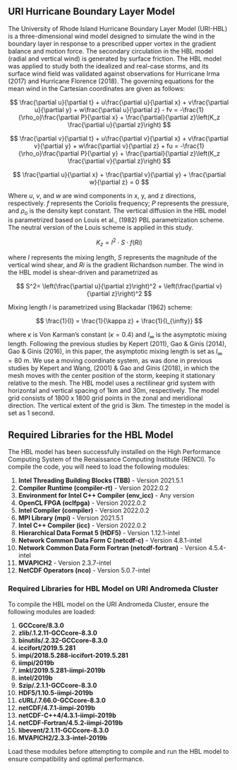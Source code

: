 ## URI Hurricane Boundary Layer Model

The University of Rhode Island Hurricane Boundary Layer Model (URI-HBL) is a three-dimensional wind model designed to simulate the wind in the boundary layer in response to a prescribed upper vortex in the gradient balance and motion force. The secondary circulation in the HBL model (radial and vertical wind) is generated by surface friction. The HBL model was applied to study both the idealized and real-case storms, and its surface wind field was validated against observations for Hurricane Irma (2017) and Hurricane Florence (2018).  The governing equations for the mean wind in the Cartesian coordinates are given as follows:


$$
\frac{\partial u}{\partial t} + u\frac{\partial u}{\partial x} + v\frac{\partial u}{\partial y} + w\frac{\partial u}{\partial z} - fv = -\frac{1}{\rho_o}\frac{\partial P}{\partial x} + \frac{\partial}{\partial z}\left(K_z \frac{\partial u}{\partial z}\right)
$$

$$
\frac{\partial v}{\partial t} + u\frac{\partial v}{\partial x} + v\frac{\partial v}{\partial y} + w\frac{\partial v}{\partial z} + fu = -\frac{1}{\rho_o}\frac{\partial P}{\partial y} + \frac{\partial}{\partial z}\left(K_z \frac{\partial v}{\partial z}\right)
$$

$$
\frac{\partial u}{\partial x} + \frac{\partial v}{\partial y} + \frac{\partial w}{\partial z} = 0
$$



Where $u$, $v$, and $w$ are wind components in x, y, and z directions, respectively. $f$ represents the Coriolis frequency; $P$ represents the pressure, and $\rho_o$ is the density kept constant. The vertical diffusion in the HBL model is parametrized based on Louis et al., (1982) PBL parametrization scheme. The neutral version of the Louis scheme is applied in this study.


$$
K_z = l^2 \cdot S \cdot f(Ri)
$$

where $l$ represents the mixing length, $S$ represents the magnitude of the vertical wind shear, and $Ri$ is the gradient Richardson number. The wind in the HBL model is shear-driven and parametrized as

$$
S^2= \left(\frac{\partial u}{\partial z}\right)^2 + \left(\frac{\partial v}{\partial z}\right)^2
$$

Mixing length $l$ is parametrized using Blackadar (1962) scheme:

$$
\frac{1}{l} = \frac{1}{\kappa z} + \frac{1}{l_{\infty}}
$$

where $\kappa$ is Von Karman’s constant ($\kappa = 0.4$) and $l_{\infty}$ is the asymptotic mixing length. Following the previous studies by Kepert (2011), Gao & Ginis (2014), Gao & Ginis (2016), in this paper, the asymptotic mixing length is set as $l_{\infty} = 80$ m. We use a moving coordinate system, as was done in previous studies by Kepert and Wang, (2001) & Gao and Ginis (2018), in which the mesh moves with the center position of the storm, keeping it stationary relative to the mesh. The HBL model uses a rectilinear grid system with horizontal and vertical spacing of 1km and 30m, respectively. The model grid consists of 1800 x 1800 grid points in the zonal and meridional direction. The vertical extent of the grid is 3km. The timestep in the model is set as 1 second.


## Required Libraries for the HBL Model


The HBL model has been successfully installed on the High Performance Computing System of the Renaissance Computing Institute (RENCI). To compile the code, you will need to load the following modules:

1. **Intel Threading Building Blocks (TBB)** - Version 2021.5.1
2. **Compiler Runtime (compiler-rt)** - Version 2022.0.2
3. **Environment for Intel C++ Compiler (env_icc)** - Any version
4. **OpenCL FPGA (oclfpga)** - Version 2022.0.2
5. **Intel Compiler (compiler)** - Version 2022.0.2
6. **MPI Library (mpi)** - Version 2021.5.1
7. **Intel C++ Compiler (icc)** - Version 2022.0.2
8. **Hierarchical Data Format 5 (HDF5)** - Version 1.12.1-intel
9. **Network Common Data Form C (netcdf-c)** - Version 4.8.1-intel
10. **Network Common Data Form Fortran (netcdf-fortran)** - Version 4.5.4-intel
11. **MVAPICH2** - Version 2.3.7-intel
12. **NetCDF Operators (nco)** - Version 5.0.7-intel


### Required Libraries for HBL Model on URI Andromeda Cluster

To compile the HBL model on the URI Andromeda Cluster, ensure the following modules are loaded:

1. **GCCcore/8.3.0**
2. **zlib/.1.2.11-GCCcore-8.3.0**
3. **binutils/.2.32-GCCcore-8.3.0**
4. **iccifort/2019.5.281**
5. **impi/2018.5.288-iccifort-2019.5.281**
6. **iimpi/2019b**
7. **imkl/2019.5.281-iimpi-2019b**
8. **intel/2019b**
9. **Szip/.2.1.1-GCCcore-8.3.0**
10. **HDF5/1.10.5-iimpi-2019b**
11. **cURL/.7.66.0-GCCcore-8.3.0**
12. **netCDF/4.7.1-iimpi-2019b**
13. **netCDF-C++4/4.3.1-iimpi-2019b**
14. **netCDF-Fortran/4.5.2-iimpi-2019b**
15. **libevent/2.1.11-GCCcore-8.3.0**
16. **MVAPICH2/2.3.3-intel-2019b**

Load these modules before attempting to compile and run the HBL model to ensure compatibility and optimal performance.



```python

```

